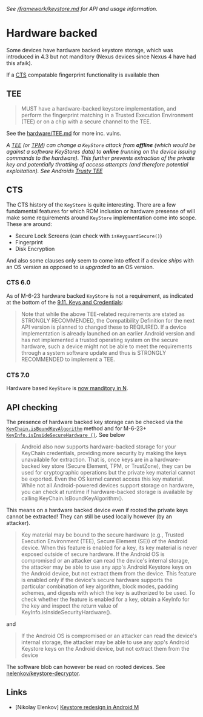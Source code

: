 _See [/framework/keystore.md](/framework/keystore.md) for API and usage information._

# Hardware backed

Some devices have hardware backed keystore storage, which was introduced in 4.3 but not manditory (Nexus devices since Nexus 4 have had this afaik). 

If a [CTS](http://static.googleusercontent.com/media/source.android.com/en//compatibility/android-cdd.pdf) compatable fingerprint functionality is available then

## TEE

> MUST have a hardware-backed keystore implementation, and perform the fingerprint matching in a Trusted Execution Environment (TEE) or on a chip with a secure channel to the TEE.

See the [hardware/TEE.md](/hardware/TEE.md) for more inc. vulns.

_A [TEE](https://en.wikipedia.org/wiki/Trusted_execution_environment) (or [TPM](https://en.wikipedia.org/wiki/Trusted_Platform_Module)) can change a `KeyStore` attack from **offline** (which would be against a software KeyStores data) to **online** (running on the device issuing commands to the hardware). This further prevents extraction of the private key and potentially throttling of access attempts (and therefore potential exploitation). See Androids [Trusty TEE](https://source.android.com/security/trusty/index.html)_

## CTS

The CTS history of the `KeyStore` is quite interesting. There are a few fundamental features for which ROM inclusion or hardware presense of will make some requirements around `KeyStore` implementation come into scope. These are around:

- Secure Lock Screens (can check with `isKeyguardSecure()`)
- Fingerprint
- Disk Encryption

And also some clauses only seem to come into effect if a device _ships_ with an OS version as opposed to _is upgraded_ to an OS version.

### CTS 6.0

As of M-6-23 hardware backed `KeyStore` is not a requirement, as indicated at the bottom of the [9.11. Keys and Credentials](https://source.android.com/compatibility/6.0/android-6.0-cdd#9_11_keys_and_credentials):

> Note that while the above TEE-related requirements are stated as STRONGLY RECOMMENDED, the
Compatibility Definition for the next API version is planned to changed these to REQIUIRED. If a
device implementation is already launched on an earlier Android version and has not implemented a
trusted operating system on the secure hardware, such a device might not be able to meet the
requirements through a system software update and thus is STRONGLY RECOMMENDED to
implement a TEE.


### CTS 7.0

Hardware based `KeyStore` is [now manditory in N](https://youtu.be/XZzLjllizYs?t=571).

## API checking

The presence of hardware backed key storage can be checked via the [`KeyChain.isBoundKeyAlgorithm`](http://developer.android.com/reference/android/security/KeyChain.html#isBoundKeyAlgorithm(java.lang.String)) method and for M-6-23+ [`KeyInfo.isInsideSecureHardware ()`](http://developer.android.com/reference/android/security/keystore/KeyInfo.html#isInsideSecureHardware()). See below

> Android also now supports hardware-backed storage for your KeyChain credentials, providing more security by making the keys unavailable for extraction. That is, once keys are in a hardware-backed key store (Secure Element, TPM, or TrustZone), they can be used for cryptographic operations but the private key material cannot be exported. Even the OS kernel cannot access this key material. While not all Android-powered devices support storage on hardware, you can check at runtime if hardware-backed storage is available by calling KeyChain.IsBoundKeyAlgorithm().

This means on a hardware backed device even if rooted the private keys cannot be extracted! They can still be used locally however (by an attacker).

> Key material may be bound to the secure hardware (e.g., Trusted Execution Environment (TEE), Secure Element (SE)) of the Android device. When this feature is enabled for a key, its key material is never exposed outside of secure hardware. If the Android OS is compromised or an attacker can read the device's internal storage, the attacker may be able to use any app's Android Keystore keys on the Android device, but not extract them from the device. This feature is enabled only if the device's secure hardware supports the particular combination of key algorithm, block modes, padding schemes, and digests with which the key is authorized to be used. To check whether the feature is enabled for a key, obtain a KeyInfo for the key and inspect the return value of KeyInfo.isInsideSecurityHardware().

and 

> If the Android OS is compromised or an attacker can read the device's internal storage, the attacker may be able to use any app's Android Keystore keys on the Android device, but not extract them from the device

The software blob can however be read on rooted devices. See [nelenkov/keystore-decryptor](https://github.com/nelenkov/keystore-decryptor).

## Links

- [Nikolay Elenkov] [Keystore redesign in Android M](https://nelenkov.blogspot.co.uk/2015/06/keystore-redesign-in-android-m.html)
